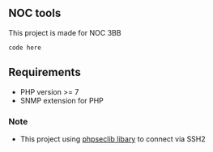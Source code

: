## NOC tools

This project is made for NOC 3BB

```
code here
```

## Requirements
- PHP version >= 7
- SNMP extension for PHP

### Note
* This project using [phpseclib libary](http://phpseclib.sourceforge.net/) to connect via SSH2

